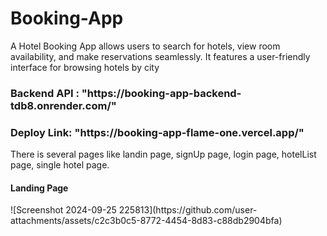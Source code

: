 # Booking-App
<p>A Hotel Booking App allows users to search for hotels, view room availability, and make reservations seamlessly. It features a user-friendly interface for browsing hotels by city</p>
<h3>Backend API : "https://booking-app-backend-tdb8.onrender.com/"</h3>
<h3>Deploy Link: "https://booking-app-flame-one.vercel.app/"</h3>
<p>There is several pages like landin page, signUp page, login page, hotelList page, single hotel page.</p>

<h4>Landing Page</h4>
![Screenshot 2024-09-25 225813](https://github.com/user-attachments/assets/c2c3b0c5-8772-4454-8d83-c88db2904bfa)
